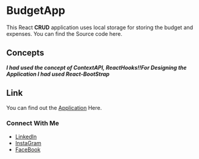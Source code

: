 # BudgetApp

This React **CRUD** application uses local storage for storing the budget and expenses. You can find the Source code here.

## Concepts

***I had used the concept of ContextAPI, ReactHooks!!For Designing the Application I had used React-BootStrap***

## Link

You can find out the [Application](https://c1phani1simha.github.io/BudgetApp/) Here.


### Connect With Me
* [LinkedIn](https://www.linkedin.com/in/chakka-phani-simha-12454b224)
* [InstaGram](https://www.instagram.com/c_phani_simha/)
* [FaceBook](https://www.facebook.com/profile.php?id=100007243848627)
